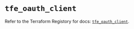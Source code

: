# `tfe_oauth_client`

Refer to the Terraform Registory for docs: [`tfe_oauth_client`](https://registry.terraform.io/providers/hashicorp/tfe/0.44.0/docs/resources/oauth_client).
